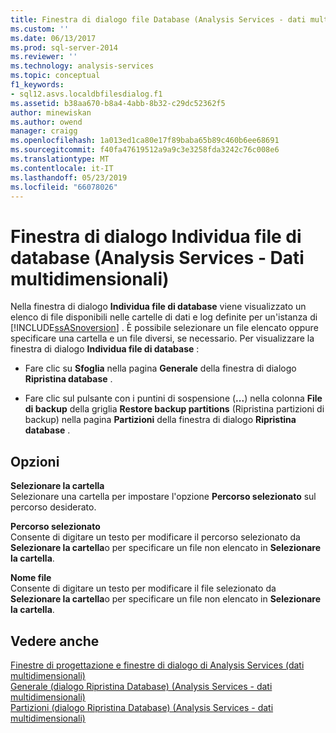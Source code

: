 ```yaml
---
title: Finestra di dialogo file Database (Analysis Services - dati multidimensionali) individua | Microsoft Docs
ms.custom: ''
ms.date: 06/13/2017
ms.prod: sql-server-2014
ms.reviewer: ''
ms.technology: analysis-services
ms.topic: conceptual
f1_keywords:
- sql12.asvs.localdbfilesdialog.f1
ms.assetid: b38aa670-b8a4-4abb-8b32-c29dc52362f5
author: minewiskan
ms.author: owend
manager: craigg
ms.openlocfilehash: 1a013ed1ca80e17f89baba65b89c460b6ee68691
ms.sourcegitcommit: f40fa47619512a9a9c3e3258fda3242c76c008e6
ms.translationtype: MT
ms.contentlocale: it-IT
ms.lasthandoff: 05/23/2019
ms.locfileid: "66078026"
---
```

# <a name="locate-database-files-dialog-box-analysis-services---multidimensional-data"></a>Finestra di dialogo Individua file di database (Analysis Services - Dati multidimensionali)
  Nella finestra di dialogo **Individua file di database** viene visualizzato un elenco di file disponibili nelle cartelle di dati e log definite per un'istanza di [!INCLUDE[ssASnoversion](../includes/ssasnoversion-md.md)] . È possibile selezionare un file elencato oppure specificare una cartella e un file diversi, se necessario. Per visualizzare la finestra di dialogo **Individua file di database** :  
  
-   Fare clic su **Sfoglia** nella pagina **Generale** della finestra di dialogo **Ripristina database** .  
  
-   Fare clic sul pulsante con i puntini di sospensione (**...**) nella colonna **File di backup** della griglia **Restore backup partitions** (Ripristina partizioni di backup) nella pagina **Partizioni** della finestra di dialogo **Ripristina database** .  
  
## <a name="options"></a>Opzioni  
 **Selezionare la cartella**  
 Selezionare una cartella per impostare l'opzione **Percorso selezionato** sul percorso desiderato.  
  
 **Percorso selezionato**  
 Consente di digitare un testo per modificare il percorso selezionato da **Selezionare la cartella**o per specificare un file non elencato in **Selezionare la cartella**.  
  
 **Nome file**  
 Consente di digitare un testo per modificare il file selezionato da **Selezionare la cartella**o per specificare un file non elencato in **Selezionare la cartella**.  
  
## <a name="see-also"></a>Vedere anche  
 [Finestre di progettazione e finestre di dialogo di Analysis Services &#40;dati multidimensionali&#41;](analysis-services-designers-and-dialog-boxes-multidimensional-data.md)   
 [Generale &#40;dialogo Ripristina Database&#41; &#40;Analysis Services - dati multidimensionali&#41;](general-restore-database-dialog-box-analysis-services-multidimensional-data.md)   
 [Partizioni &#40;dialogo Ripristina Database&#41; &#40;Analysis Services - dati multidimensionali&#41;](partitions-restore-database-dialog-box-analysis-services-multidimensional-data.md)  
  
  
